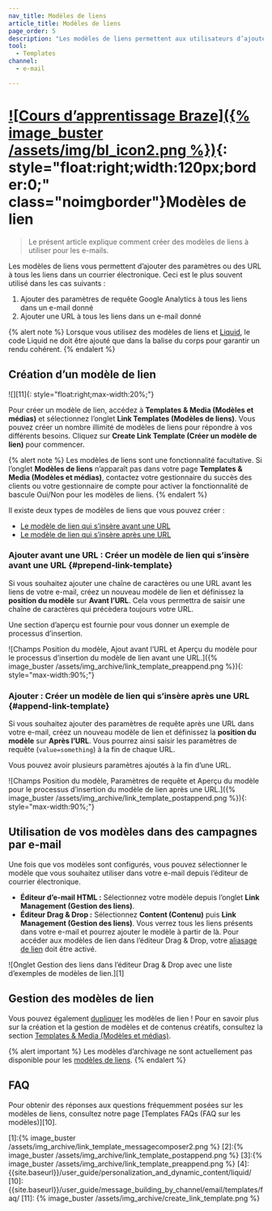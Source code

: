 ```yaml
---
nav_title: Modèles de liens
article_title: Modèles de liens
page_order: 5
description: "Les modèles de liens permettent aux utilisateurs d’ajouter des paramètres ou des URL à tous les liens dans un courrier électronique. Le présent article explique comment créer différents types de modèles de liens."
tool:
  - Templates
channel:
  - e-mail

---
```


# [![Cours d’apprentissage Braze]({% image_buster /assets/img/bl_icon2.png %})](https://learning.braze.com/creating-link-templates){: style="float:right;width:120px;border:0;" class="noimgborder"}Modèles de lien

> Le présent article explique comment créer des modèles de liens à utiliser pour les e-mails.

Les modèles de liens vous permettent d’ajouter des paramètres ou des URL à tous les liens dans un courrier électronique. Ceci est le plus souvent utilisé dans les cas suivants :

1. Ajouter des paramètres de requête Google Analytics à tous les liens dans un e-mail donné
2. Ajouter une URL à tous les liens dans un e-mail donné

{% alert note %}
Lorsque vous utilisez des modèles de liens et [Liquid]({{site.baseurl}}/user_guide/personalization_and_dynamic_content/liquid/), le code Liquid ne doit être ajouté que dans la balise du corps pour garantir un rendu cohérent.
{% endalert %}

## Création d’un modèle de lien

![][11]{: style="float:right;max-width:20%;"}

Pour créer un modèle de lien, accédez à **Templates & Media (Modèles et médias)** et sélectionnez l’onglet **Link Templates (Modèles de liens)**. Vous pouvez créer un nombre illimité de modèles de liens pour répondre à vos différents besoins. Cliquez sur **Create Link Template (Créer un modèle de lien)** pour commencer.

{% alert note %}
Les modèles de liens sont une fonctionnalité facultative. Si l’onglet **Modèles de liens** n’apparaît pas dans votre page **Templates & Media (Modèles et médias)**, contactez votre gestionnaire du succès des clients ou votre gestionnaire de compte pour activer la fonctionnalité de bascule Oui/Non pour les modèles de liens.
{% endalert %}

Il existe deux types de modèles de liens que vous pouvez créer :

- [Le modèle de lien qui s’insère avant une URL](#prepend-link-template)
- [Le modèle de lien qui s’insère après une URL](#append-link-template)

### Ajouter avant une URL : Créer un modèle de lien qui s’insère avant une URL {#prepend-link-template}

Si vous souhaitez ajouter une chaîne de caractères ou une URL avant les liens de votre e-mail, créez un nouveau modèle de lien et définissez la **position du modèle** sur **Avant l’URL**.  Cela vous permettra de saisir une chaîne de caractères qui précèdera toujours votre URL. 

Une section d’aperçu est fournie pour vous donner un exemple de processus d’insertion.

![Champs Position du modèle, Ajout avant l’URL et Aperçu du modèle pour le processus d’insertion du modèle de lien avant une URL.]({% image_buster /assets/img_archive/link_template_preappend.png %}){: style="max-width:90%;"}

### Ajouter : Créer un modèle de lien qui s’insère après une URL {#append-link-template}

Si vous souhaitez ajouter des paramètres de requête après une URL dans votre e-mail, créez un nouveau modèle de lien et définissez la **position du modèle** sur **Après l’URL**.  Vous pourrez ainsi saisir les paramètres de requête (`value=something`) à la fin de chaque URL.  

Vous pouvez avoir plusieurs paramètres ajoutés à la fin d’une URL.

![Champs Position du modèle, Paramètres de requête et Aperçu du modèle pour le processus d’insertion du modèle de lien après une URL.]({% image_buster /assets/img_archive/link_template_postappend.png %}){: style="max-width:90%;"}

## Utilisation de vos modèles dans des campagnes par e-mail

Une fois que vos modèles sont configurés, vous pouvez sélectionner le modèle que vous souhaitez utiliser dans votre e-mail depuis l’éditeur de courrier électronique.

- **Éditeur d’e-mail HTML :** Sélectionnez votre modèle depuis l’onglet **Link Management (Gestion des liens)**. 
- **Éditeur Drag & Drop :** Sélectionnez **Content (Contenu)** puis **Link Management (Gestion des liens)**. Vous verrez tous les liens présents dans votre e-mail et pourrez ajouter le modèle à partir de là. Pour accéder aux modèles de lien dans l’éditeur Drag & Drop, votre [aliasage de lien]({{site.baseurl}}/user_guide/message_building_by_channel/email/templates/link_aliasing/) doit être activé. 

![Onglet Gestion des liens dans l’éditeur Drag & Drop avec une liste d’exemples de modèles de lien.][1]

## Gestion des modèles de lien

Vous pouvez également [dupliquer]({{site.baseurl}}/user_guide/engagement_tools/templates_and_media/duplicate/) les modèles de lien ! Pour en savoir plus sur la création et la gestion de modèles et de contenus créatifs, consultez la section [Templates & Media (Modèles et médias)]({{site.baseurl}}/user_guide/engagement_tools/templates_and_media/).

{% alert important %}
Les modèles d’archivage ne sont actuellement pas disponible pour les [modèles de liens]({{site.baseurl}}/user_guide/message_building_by_channel/email/link_templates/#link-templates).
{% endalert %}

## FAQ

Pour obtenir des réponses aux questions fréquemment posées sur les modèles de liens, consultez notre page [Templates FAQs (FAQ sur les modèles)][10].

[1]:{% image_buster /assets/img_archive/link_template_messagecomposer2.png %}
[2]:{% image_buster /assets/img_archive/link_template_postappend.png %}
[3]:{% image_buster /assets/img_archive/link_template_preappend.png %}
[4]: {{site.baseurl}}/user_guide/personalization_and_dynamic_content/liquid/
[10]: {{site.baseurl}}/user_guide/message_building_by_channel/email/templates/faq/
[11]: {% image_buster /assets/img_archive/create_link_template.png %}
